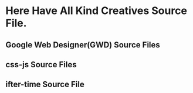 # Here Have All Kind Creatives Source File.

## Google Web Designer(GWD) Source Files

## css-js Source Files

## ifter-time Source File
